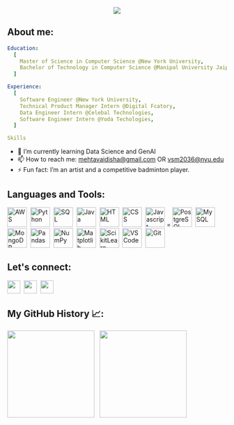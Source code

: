 <!-- THIS README FILE IS DESIGNED USING: https://dev.to/thepiyushmalhotra/how-to-design-an-attractive-github-profile-readme-1ppg-->




<!-- Intro GIF: https://github.com/kyechan99/capsule-render?tab=readme-ov-file#how-to-use -->
<p align="center">
  <img src="https://capsule-render.vercel.app/api?type=waving&reversal=true&color=F67280&height=300&section=header&text=Hey,%20I'm%20Vaidisha%20Mehta&desc=Data%20Engineer%20||%20Software%20Engineer%20||%20NYU%20Alum%20||%20🐍%20Pythoneer%20||%20🤖AI%20Enthusiast&descSize=15&fontColor=f7f5f5&animation=fadeIn&fontSize=50&fontAlignY=30"/>
</p>
<!--%20||%20Software%20Engineer%20||%20NYU%20Alum%20Data%20Engineering%20Data%20Science%20and%20GenAI%20Enthusiast%20Pythoneer%20Tech%20Enthusiast
Machine Learning Engineer @ CVS Health || Masters @NYU || Machine Learning @ CVS Health || Beta Student Partner @microsoft || 🤖 Machine Learning, Deep Learning and Data Science Enthusiast ||🐍 Pythoneer || Love exploring Tech!-->

<!-- **VaidishaMehta/VaidishaMehta** is a ✨ _special_ ✨ repository because its `README.md` (this file) appears on your GitHub profile.
Here are some ideas to get you started:

- 🔭 I’m currently working on ...
- 🌱 I’m currently learning Data Science and GenAI
- 👯 I’m looking to collaborate on ...
- 🤔 I’m looking for help with ...
- 💬 Ask me about ...
- 📫 How to reach me: mehtavaidisha@gmail.com OR vsm2036@nyu.edu
- 😄 Pronouns: She/Her
- ⚡ Fun fact: I’m an artist and a competitive badminton player.
-->
## About me:  

```yaml
Education:
  [
    Master of Science in Computer Science @New York University,
    Bachelor of Technology in Computer Science @Manipal University Jaipur,
  ]

Experience:
  [
    Software Engineer @New York University,
    Technical Product Manager Intern @Digital Fcatory,
    Data Engineer Intern @Celebal Technologies,
    Software Engineer Intern @Yoda Techologies,
  ]

Skills
```
- 🌱 I’m currently learning Data Science and GenAI
- 📫 How to reach me: mehtavaidisha@gmail.com OR vsm2036@nyu.edu
- ⚡ Fun fact: I’m an artist and a competitive badminton player.


## Languages and Tools:
<!-- Programming Icons: https://devicon.dev/ -->
<p align="left">
<a href="https://aws.amazon.com/" target="_blank"><img src="https://cdn.jsdelivr.net/gh/devicons/devicon@latest/icons/amazonwebservices/amazonwebservices-plain-wordmark.svg" alt="AWS" width="45" height="45"/></a>&nbsp;
<a href="https://www.python.org/" target="_blank"><img src="https://cdn.jsdelivr.net/gh/devicons/devicon@latest/icons/python/python-original.svg" alt="Python" width="45" height="45"/></a>&nbsp;
<a href="https://azure.microsoft.com/en-us/products/azure-sql/" target="_blank"><img src="https://cdn.jsdelivr.net/gh/devicons/devicon@latest/icons/azuresqldatabase/azuresqldatabase-original.svg" alt="SQL" width="45" height="45"/></a>&nbsp;
<a href="https://www.java.com/" target="_blank"><img src="https://cdn.jsdelivr.net/gh/devicons/devicon@latest/icons/java/java-original.svg" alt="Java" width="45" height="45"/></a>&nbsp;
<a href="https://developer.mozilla.org/en-US/docs/Web/HTML" target="_blank"><img src="https://cdn.jsdelivr.net/gh/devicons/devicon@latest/icons/html5/html5-original-wordmark.svg" alt="HTML" width="45" height="45"/></a>&nbsp;
<a href="https://developer.mozilla.org/en-US/docs/Web/CSS" target="_blank"><img src="https://cdn.jsdelivr.net/gh/devicons/devicon@latest/icons/css3/css3-original-wordmark.svg" alt="CSS" width="45" height="45"/></a>&nbsp;
<a href="https://developer.mozilla.org/en-US/docs/Web/JavaScript" target="_blank"><img src="https://cdn.jsdelivr.net/gh/devicons/devicon@latest/icons/javascript/javascript-original.svg" alt="Javascript" width="45" height="45"/></a>&nbsp;=
<a href="https://www.postgresql.org/" target="_blank"><img src="https://cdn.jsdelivr.net/gh/devicons/devicon@latest/icons/postgresql/postgresql-original-wordmark.svg" alt="PostgreSQL" width="45" height="45"/></a>&nbsp;
<a href="https://www.mysql.com/" target="_blank"><img src="https://cdn.jsdelivr.net/gh/devicons/devicon@latest/icons/mysql/mysql-original-wordmark.svg" alt="MySQL" width="45" height="45"/></a>&nbsp;
<a href="https://www.mongodb.com/" target="_blank"><img src="https://cdn.jsdelivr.net/gh/devicons/devicon@latest/icons/mongodb/mongodb-original-wordmark.svg" alt="MongoDB" width="45" height="45"/></a>&nbsp;
<a href="https://pandas.pydata.org/" target="_blank"><img src="https://cdn.jsdelivr.net/gh/devicons/devicon@latest/icons/pandas/pandas-original-wordmark.svg" alt="Pandas" width="45" height="45"/></a>&nbsp;
<a href="https://numpy.org/" target="_blank"><img src="https://cdn.jsdelivr.net/gh/devicons/devicon@latest/icons/numpy/numpy-original-wordmark.svg" alt="NumPy" width="45" height="45"/></a>&nbsp;
<a href="https://matplotlib.org/" target="_blank"><img src="https://cdn.jsdelivr.net/gh/devicons/devicon@latest/icons/matplotlib/matplotlib-plain-wordmark.svg" alt="Matplotlib" width="45" height="45"/></a>&nbsp;
<a href="https://scikit-learn.org/" target="_blank"><img src="https://cdn.jsdelivr.net/gh/devicons/devicon@latest/icons/scikitlearn/scikitlearn-original.svg" alt="ScikitLearn" width="45" height="45"/></a>&nbsp;
<a href="https://code.visualstudio.com/" target="_blank"><img src="https://cdn.jsdelivr.net/gh/devicons/devicon@latest/icons/vscode/vscode-original.svg" alt="VSCode" width="45" height="45"/></a>&nbsp;
<a href="https://git-scm.com/" target="_blank"><img src="https://cdn.jsdelivr.net/gh/devicons/devicon@latest/icons/git/git-original.svg" alt="Git" width="45" height="45"/></a>&nbsp;

</p>


## Let's connect:
<!-- Icons of social media -->
<!-- LinkedIn Icon image: https://www.iconfinder.com/search/icons?family=social-media-104 -->
<!-- LeetCode Icon image: https://www.iconfinder.com/search/icons?family=social-media-104 -->
<!-- Medium Icon image: https://icons8.com/icons/set/medium -->
<a href="https://www.linkedin.com/in/vaidisha-mehta/"><img height="30" src="https://github.com/user-attachments/assets/f19b6b31-c507-48ff-b073-9b2ff32c6fe8"/></a>&nbsp;
<a href="https://leetcode.com/u/mvaidisha/"><img height="30" src="https://upload.vectorlogo.zone/logos/leetcode/images/87a6ef2b-56e7-42de-b43f-d9db8e40734e.svg"/></a>&nbsp;
<a href="https://medium.com/@mehtavaidisha"><img height="30" src="https://img.icons8.com/?size=50&id=InFPHXxpBdjV&format=png&color=000000"/></a>&nbsp;

## My GitHub History 📈:
<!--STATS -->
<!-- Language stats: https://github.com/anuraghazra/github-readme-stats -->
<!-- GutHub Stats: https://github.com/anuraghazra/github-readme-stats --> 
<a href="https://github.com/VaidishaMehta/github-readme-stats"><img height=200 align="center" src="https://github-readme-stats.vercel.app/api/top-langs/?username=VaidishaMehta&layout=compact" /></a>&nbsp;&nbsp;
<a href="https://github.com/VaidishaMehta/github-readme-stats"><img height=200 align="center" src="https://github-readme-stats.vercel.app/api?username=VaidishaMehta&theme=dracula&show_icons=true&count_private=true" /></a>

<!-- Snake Game 
![Snake animation](https://github.com/VaidishaMehta/VaidishaMehta/blob/output/github-contribution-grid-snake.svg)
-- >
